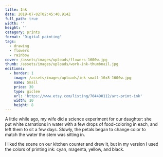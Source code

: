 ```yaml
---
title: Ink
date: 2019-07-02T02:45:40.914Z
full_path: true
width: ''
height: ''
category: prints
format: "Digital painting"
tags:
  - drawing
  - flowers
  - rainbow
cover: /assets/images/uploads/flowers-1600w.jpg
thumb: /assets/images/uploads/work-ink-thumbnail.jpg
editions:
  - border: 1
    image: /assets/images/uploads/ink-small-10x8-1600w.jpg
    name: Small
    price: 30
    type: giclee
    url: 'https://www.etsy.com/listing/704490112/art-print-ink'
    width: 10
    height: 8
---
```

A little while ago, my wife did a science experiment for our daughter: she put white carnations in water with a few drops of food-coloring in each, and left them to sit a few days. Slowly, the petals began to change color to match the water the stem was sitting in.

I liked the scene on our kitchen counter and drew it, but in my version I used the colors of printing ink: cyan, magenta, yellow, and black.
